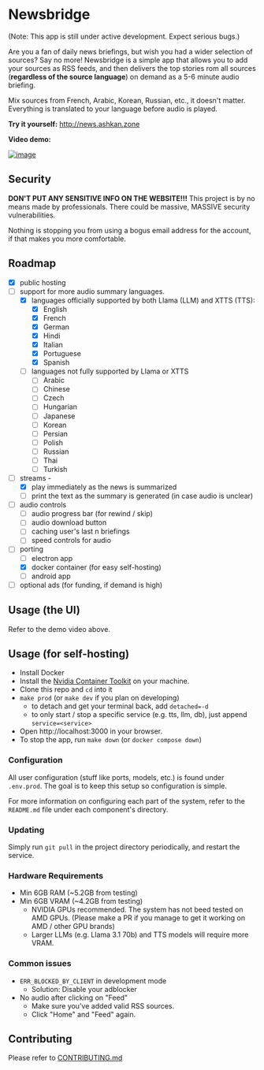 # Newsbridge
(Note: This app is still under active development. Expect serious bugs.)

Are you a fan of daily news briefings, but wish you had a wider selection of
sources? Say no more! Newsbridge is a simple app that allows you to add your
sources as RSS feeds, and then delivers the top stories rom all sources 
(**regardless of the source language**) on demand as a 5-6 minute audio 
briefing.

Mix sources from French, Arabic, Korean, Russian, etc., it doesn't matter.
Everything is translated to your language before audio is played.

**Try it yourself:** http://news.ashkan.zone

**Video demo:**

[![image](https://github.com/user-attachments/assets/ee8288b9-fd88-4901-ac7b-60b2c1a92ce7)](https://youtu.be/OtwY-ry_MwY)

## Security
**DON'T PUT ANY SENSITIVE INFO ON THE WEBSITE!!!** This project is by no means
made by professionals. There could be massive, MASSIVE security vulnerabilities.

Nothing is stopping you from using a bogus email address for the account, if 
that makes you more comfortable.

## Roadmap
- [x] public hosting
- [ ] support for more audio summary languages.
  - [x] languages officially supported by both Llama (LLM) and XTTS (TTS):
    - [x] English
    - [x] French
    - [x] German
    - [x] Hindi
    - [x] Italian
    - [x] Portuguese
    - [x] Spanish
  - [ ] languages not fully supported by Llama or XTTS
    - [ ] Arabic
    - [ ] Chinese
    - [ ] Czech
    - [ ] Hungarian
    - [ ] Japanese
    - [ ] Korean
    - [ ] Persian
    - [ ] Polish
    - [ ] Russian
    - [ ] Thai
    - [ ] Turkish
- [ ] streams - 
  - [x] play immediately as the news is summarized
  - [ ] print the text as the summary is generated (in case audio is unclear)
- [ ] audio controls
  - [ ] audio progress bar (for rewind / skip)
  - [ ] audio download button
  - [ ] caching user's last n briefings
  - [ ] speed controls for audio
- [ ] porting
  - [ ] electron app
  - [x] docker container (for easy self-hosting)
  - [ ] android app
- [ ] optional ads (for funding, if demand is high)

## Usage (the UI)
Refer to the demo video above.

## Usage (for self-hosting)
- Install Docker
- Install the [Nvidia Container Toolkit](https://docs.nvidia.com/datacenter/cloud-native/container-toolkit/latest/install-guide.html) on your machine.
- Clone this repo and `cd` into it
- `make prod` (or `make dev` if you plan on developing)
  - to detach and get your terminal back, add `detached=-d`
  - to only start / stop a specific service (e.g. tts, llm, db), just append `service=<service>`
- Open http://localhost:3000 in your browser.
- To stop the app, run `make down` (or `docker compose down`)

### Configuration
All user configuration (stuff like ports, models, etc.) is found under `.env.prod`. The goal is to keep this setup so configuration is simple.

For more information on configuring each part of the system, refer to the `README.md` file under each component's directory.

### Updating
Simply run `git pull` in the project directory periodically, and restart the service.

### Hardware Requirements
- Min 6GB RAM (~5.2GB from testing)
- Min 6GB VRAM (~4.2GB from testing)
  - NVIDIA GPUs recommended. The system has not beed tested on AMD GPUs. (Please make a PR if you manage to get it working on AMD / other GPU brands)
  - Larger LLMs (e.g. Llama 3.1 70b) and TTS models will require more VRAM.

### Common issues
- `ERR_BLOCKED_BY_CLIENT` in development mode
  - Solution: Disable your adblocker
- No audio after clicking on "Feed"
  - Make sure you've added valid RSS sources.
  - Click "Home" and "Feed" again.

## Contributing
Please refer to [CONTRIBUTING.md](CONTRIBUTING.md)
